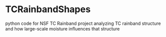 # TCRainbandShapes
python code for NSF TC Rainband project analyzing TC rainband structure and how large-scale moisture influences that structure
